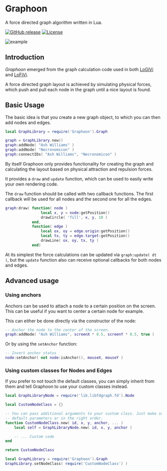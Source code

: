 # Graphoon

A force directed graph algorithm written in Lua.

[![GitHub release](https://img.shields.io/github/release/rm-code/graphoon.svg)](https://github.com/rm-code/Graphoon/releases/latest)
[![License](http://img.shields.io/badge/Licence-MIT-brightgreen.svg)](LICENSE.md)

![example](https://cloud.githubusercontent.com/assets/11627131/12313149/44ea06a0-ba65-11e5-82d0-4867022fbdf5.gif)

## Introduction

_Graphoon_ emerged from the graph calculation code used in both [LoGiVi](https://github.com/rm-code/logivi) and [LoFiVi](https://github.com/rm-code/lofivi).

A force directed graph layout is achieved by simulating physical forces, which push and pull each node in the graph until a nice layout is found.

## Basic Usage

The basic idea is that you create a new graph object, to which you can then add nodes and edges.

```lua
local GraphLibrary = require('Graphoon').Graph

graph = GraphLibrary.new()
graph:addNode( "Ash Williams" )
graph:addNode( "Necronomicon" )
graph:connectIDs( "Ash Williams", "Necronomicon" )
```

By itself Graphoon only provides functionality for creating the graph and calculating the layout based on physical attraction and repulsion forces.

It provides a ```draw``` and ```update``` function, which can be used to easily write your own rendering code.

The ```draw``` function should be called with two callback functions. The first callback will be used for all nodes and the second one for all the edges.

```lua
graph:draw( function( node )
				local x, y = node:getPosition()
				drawCircle( 'fill', x, y, 10 )
			end,
			function( edge )
				local ox, oy = edge.origin:getPosition()
				local tx, ty = edge.target:getPosition()
				drawLine( ox, oy, tx, ty )
			end)
```

At its simplest the force calculations can be updated via ```graph:update( dt )```, but the ```update``` function also can receive optional callbacks for both nodes and edges.

## Advanced usage

### Using anchors

Anchors can be used to attach a node to a certain position on the screen. This can be useful if you want to center a certain node for example.

This can either be done directly via the constructor of the node:

```lua
-- Anchor the node to the center of the screen.
graph:addNode( "Ash Williams", screenX * 0.5, screenY * 0.5, true )
```

Or by using the ```setAnchor``` function:

```lua
-- Invert anchor status
node:setAnchor( not node:isAnchor(), mouseX, mouseY )
```

### Using custom classes for Nodes and Edges

If you prefer to not touch the default classes, you can simply inherit from them and tell Graphoon to use your custom classes instead.

```lua
local GraphLibraryNode = require('lib.libfdgraph.fd').Node

local CustomNodeClass = {}

-- You can pass additional arguments to your custom class. Just make sure the
-- default parameters ar in the right order.
function CustomNodeClass.new( id, x, y, anchor, ... )
    local self = GraphLibraryNode.new( id, x, y, anchor )

	-- ... Custom code
end

return CustomNodeClass
```

```lua
local GraphLibrary = require('Graphoon').Graph
GraphLibrary.setNodeClass( require('CustomNodeClass') )
```
